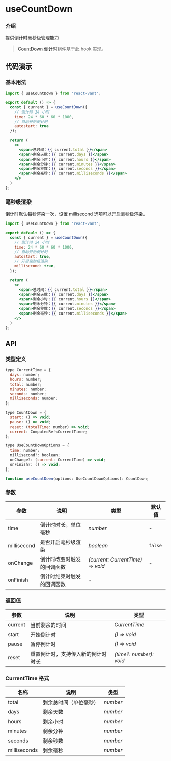 # useCountDown

### 介绍

提供倒计时毫秒级管理能力

> [CountDown 倒计时](/#/zh-CN/count-down)组件基于此 hook 实现。

## 代码演示

### 基本用法

```jsx
import { useCountDown } from 'react-vant';

export default () => {
  const { current } = useCountDown({
    // 倒计时 24 小时
    time: 24 * 60 * 60 * 1000,
    // 自动开始倒计时
    autostart: true
  });

  return (
    <>
      <span>总时间：{{ current.total }}</span>
      <span>剩余天数：{{ current.days }}</span>
      <span>剩余小时：{{ current.hours }}</span>
      <span>剩余分钟：{{ current.minutes }}</span>
      <span>剩余秒数：{{ current.seconds }}</span>
      <span>剩余毫秒：{{ current.milliseconds }}</span>
    </>
  )
};
```

### 毫秒级渲染

倒计时默认每秒渲染一次，设置 millisecond 选项可以开启毫秒级渲染。

```jsx
import { useCountDown } from 'react-vant';

export default () => {
  const { current } = useCountDown({
    // 倒计时 24 小时
    time: 24 * 60 * 60 * 1000,
    // 自动开始倒计时
    autostart: true,
    // 开启毫秒级渲染
    millisecond: true,
  });

  return (
    <>
      <span>总时间：{{ current.total }}</span>
      <span>剩余天数：{{ current.days }}</span>
      <span>剩余小时：{{ current.hours }}</span>
      <span>剩余分钟：{{ current.minutes }}</span>
      <span>剩余秒数：{{ current.seconds }}</span>
      <span>剩余毫秒：{{ current.milliseconds }}</span>
    </>
  )
};
```

## API

### 类型定义

```js
type CurrentTime = {
  days: number;
  hours: number;
  total: number;
  minutes: number;
  seconds: number;
  milliseconds: number;
};

type CountDown = {
  start: () => void;
  pause: () => void;
  reset: (totalTime: number) => void;
  current: ComputedRef<CurrentTime>;
};

type UseCountDownOptions = {
  time: number;
  millisecond?: boolean;
  onChange?: (current: CurrentTime) => void;
  onFinish?: () => void;
};

function useCountDown(options: UseCountDownOptions): CountDown;
```

### 参数

| 参数        | 说明                       | 类型                             | 默认值  |
| ----------- | -------------------------- | -------------------------------- | ------- |
| time        | 倒计时时长，单位毫秒       | _number_                         | -       |
| millisecond | 是否开启毫秒级渲染         | _boolean_                        | `false` |
| onChange    | 倒计时改变时触发的回调函数 | _(current: CurrentTime) => void_ | -       |
| onFinish    | 倒计时结束时触发的回调函数 | -                                |

### 返回值

| 参数    | 说明                               | 类型                    |
| ------- | ---------------------------------- | ----------------------- |
| current | 当前剩余的时间                     | _CurrentTime_           |
| start   | 开始倒计时                         | _() => void_            |
| pause   | 暂停倒计时                         | _() => void_            |
| reset   | 重置倒计时，支持传入新的倒计时时长 | _(time?: number): void_ |

### CurrentTime 格式

| 名称         | 说明                   | 类型     |
| ------------ | ---------------------- | -------- |
| total        | 剩余总时间（单位毫秒） | _number_ |
| days         | 剩余天数               | _number_ |
| hours        | 剩余小时               | _number_ |
| minutes      | 剩余分钟               | _number_ |
| seconds      | 剩余秒数               | _number_ |
| milliseconds | 剩余毫秒               | _number_ |
